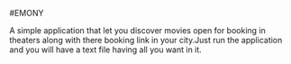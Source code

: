 #EMONY

A simple application that let you discover movies open for booking in theaters along with there booking link in your city.Just run the application and you will have a text file having all you want in it.
